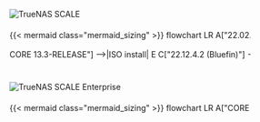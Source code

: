 &NewLine;

<style>
/* Custom CSS to override Mermaid background color */
#scale-upgrade-paths .mermaid {
    background-color: inherit;
}

.scroll-container {
    overflow-x: auto; /* Enable horizontal scroll */
    white-space: nowrap; /* Prevent wrapping of content */
    width: 100%; /* Make the container full width */
    cursor: grab; /* Change cursor to indicate draggable area */
    user-select: none; /* Prevent text selection */
}

.scroll-container:active {
    cursor: grabbing; /* Change cursor when dragging */
}

/* Target the scrollbars within .scroll-container */
.scroll-container::-webkit-scrollbar {
  height: .4em;
}

.scroll-container::-webkit-scrollbar-track {
  background: var(--body-background); /* Use your CSS variable */
}

.scroll-container::-webkit-scrollbar-thumb {
  background: #0095d5;
}

.scroll-container::-webkit-scrollbar-thumb:hover {
  background: #0071a2;
}

.chart-wrapper {
    display: inline-block; /* Make the chart inline to work with white-space */
    min-width: 1400px; /* Adjust width to your desired chart size */
}
</style>

<div class="section-box" id="scale-upgrade-paths" style="padding: 0 40px 40px 40px; margin-bottom: 20px;">
    <div class="upgrade-paths-container">
      <img src="/images/tn-scale-logo.png" style="box-shadow: none; max-width: 225px; padding-bottom: 20px; padding-top: 40px;" title="TrueNAS SCALE" alt="TrueNAS SCALE">
      <div class="scroll-container" id="scrollContainer1">
        <div class="chart-wrapper">
          {{< mermaid class="mermaid_sizing" >}}
          flowchart LR
            A["22.02.4 (Angelfish)"] -->|update| C
            B["CORE 13.0-U6.2<br><br>CORE 13.3-RELEASE"] -->|ISO install| E
            C["22.12.4.2 (Bluefin)"] -->|update| D
            D["23.10.2 (Cobia)"] -->|update| E
            E["24.04.2.4 (Dragonfish)"] -->|update| H
            H["24.10.0.1 (Electric Eel)"]
          {{< /mermaid >}}
        </div>
      </div>
    </div>
    <div class="upgrade-paths-container">
      <img src="/images/tn-enterprise-logo.png" style="box-shadow: none; max-width: 225px; padding-bottom: 20px; padding-top: 40px;" title="TrueNAS SCALE Enterprise" alt="TrueNAS SCALE Enterprise">
      <div class="scroll-container" id="scrollContainer2">
        <div class="chart-wrapper">
          {{< mermaid class="mermaid_sizing" >}}
          flowchart LR
            A["CORE 13.0-U6.2"] -->|ISO install| D
            B["Current 23.10 (Cobia) release"] -->|update| C
            C["23.10.2 (Cobia)"] -->|update| D
            D["24.04.2.4 (Dragonfish)"]  -->|"(anticipated)"| E
            E["24.10.0.1 (Electric Eel)"]
          {{< /mermaid >}}
        </div>
      </div>
    </div>
</div>

<script>
  // Scroll to the rightmost part of the chart when the page loads
  document.addEventListener("DOMContentLoaded", function() {
    var scrollContainer1 = document.getElementById("scrollContainer1");
    scrollContainer1.scrollLeft = scrollContainer1.scrollWidth;

    var scrollContainer2 = document.getElementById("scrollContainer2");
    scrollContainer2.scrollLeft = scrollContainer2.scrollWidth;
  });

  // Add click and drag scrolling functionality
  const addDragScroll = (scrollContainer) => {
    let isDown = false;
    let startX;
    let scrollLeft;

    scrollContainer.addEventListener('mousedown', (e) => {
      isDown = true;
      scrollContainer.classList.add('active');
      startX = e.pageX - scrollContainer.offsetLeft;
      scrollLeft = scrollContainer.scrollLeft;
      scrollContainer.style.userSelect = 'none'; // Prevent text selection
    });

    scrollContainer.addEventListener('mouseleave', () => {
      isDown = false;
      scrollContainer.classList.remove('active');
      scrollContainer.style.userSelect = ''; // Re-enable text selection
    });

    scrollContainer.addEventListener('mouseup', () => {
      isDown = false;
      scrollContainer.classList.remove('active');
      scrollContainer.style.userSelect = ''; // Re-enable text selection
    });

    scrollContainer.addEventListener('mousemove', (e) => {
      if (!isDown) return;
      e.preventDefault();
      const x = e.pageX - scrollContainer.offsetLeft;
      const walk = (x - startX) * 2; // Adjust scrolling speed
      scrollContainer.scrollLeft = scrollLeft - walk;
    });
  };

  // Apply drag scroll functionality to both containers
  const scrollContainer1 = document.getElementById('scrollContainer1');
  const scrollContainer2 = document.getElementById('scrollContainer2');
  addDragScroll(scrollContainer1);
  addDragScroll(scrollContainer2);
</script>

